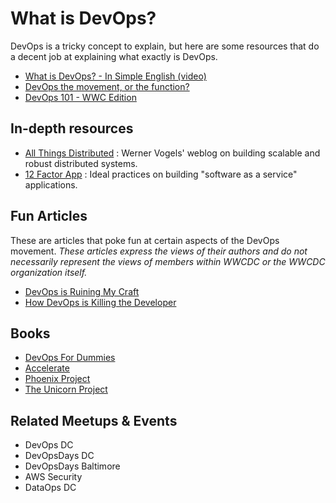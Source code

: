 # What is DevOps?
DevOps is a tricky concept to explain, but here are some resources that do a decent job at explaining what exactly is DevOps.

* [What is DevOps? - In Simple English (video)](https://www.youtube.com/watch?v=_I94-tJlovg)
* [DevOps the movement, or the function?](https://devops.com/blogs/devops-movement-function/)
* [DevOps 101 - WWC Edition](https://docs.google.com/presentation/d/1bDu-w9T8xIRqERWVKVQJT2oZhuHPCqnqXRkbM11WLXw/edit?usp=sharing)

## In-depth resources
* [All Things Distributed](http://www.allthingsdistributed.com/) : Werner Vogels' weblog on building scalable and robust distributed systems.
* [12 Factor App](https://12factor.net/) : Ideal practices on building "software as a service" applications.

## Fun Articles
These are articles that poke fun at certain aspects of the DevOps movement. _These articles express the views of their authors and do not necessarily represent the views of members within WWCDC or the WWCDC organization itself._

* [DevOps is Ruining My Craft](http://tatiyants.com/devops-is-ruining-my-craft/)
* [How DevOps is Killing the Developer](https://jeffknupp.com/blog/2014/04/15/how-devops-is-killing-the-developer/)

## Books
* [DevOps For Dummies](https://www.dummies.com/business/operations-management/devops-for-dummies-cheat-sheet/)
* [Accelerate](https://itrevolution.com/book/accelerate/)
* [Phoenix Project](https://itrevolution.com/book/the-phoenix-project/)
* [The Unicorn Project](https://itrevolution.com/the-unicorn-project/)


## Related Meetups & Events
* DevOps DC
* DevOpsDays DC
* DevOpsDays Baltimore
* AWS Security
* DataOps DC
